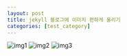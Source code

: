 ```yaml
---
layout: post
title: jekyll 블로그에 이미지 편하게 올리기
categories: [test_category]
---
```


![img1](https://raw.githubusercontent.com/kjh36102/kjh36102.github.io/master/_posts/test_category/2022-11-29-jekyll%20블로그에%20이미지%20편하게%20올리기/img1.png) <!-- CONVERTED -->
![img2](https://raw.githubusercontent.com/kjh36102/kjh36102.github.io/master/_posts/test_category/2022-11-29-jekyll%20블로그에%20이미지%20편하게%20올리기/img2.png) <!-- CONVERTED -->
![img3](https://raw.githubusercontent.com/kjh36102/kjh36102.github.io/master/_posts/test_category/2022-11-29-jekyll%20블로그에%20이미지%20편하게%20올리기/img3.png) <!-- CONVERTED -->